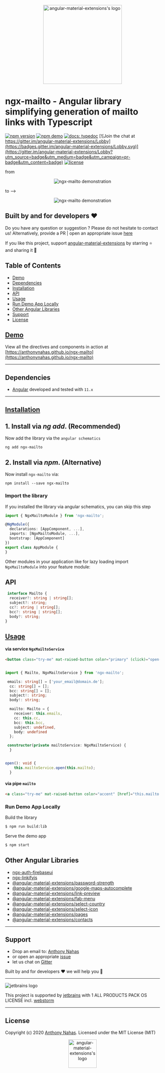 <p align="center">
  <img alt="angular-material-extensions's logo"
   height="256px" width="256px" style="text-align: center;" 
   src="https://cdn.jsdelivr.net/gh/angular-material-extensions/ngx-mailto@master/assets/angular-material-extensions-logo.svg">
</p>

# ngx-mailto - Angular library simplifying generation of mailto links with Typescript

[![npm version](https://badge.fury.io/js/%40angular-material-extensions%2Fngx-mailto.svg)](https://badge.fury.io/js/%40angular-material-extensions%2Fngx-mailto)
[![npm demo](https://img.shields.io/badge/demo-online-ed1c46.svg)](https://anthonynahas.github.io/ngx-mailto)
[![docs: typedoc](https://img.shields.io/badge/docs-typedoc-4D0080.svg)](https://anthonynahas.github.io/ngx-mailto/doc/index.html)
[![Join the chat at https://gitter.im/angular-material-extensions/Lobby](https://badges.gitter.im/angular-material-extensions/Lobby.svg)](https://gitter.im/angular-material-extensions/Lobby?utm_source=badge&utm_medium=badge&utm_campaign=pr-badge&utm_content=badge)
[![license](https://img.shields.io/github/license/angular-material-extensions/ngx-mailto.svg?style=flat-square)](https://github.com/angular-material-extensions/ngx-mailto/blob/master/LICENSE)

from 

<p align="center">
  <img alt="ngx-mailto demonstration" style="text-align: center;"
   src="https://raw.githubusercontent.com/anthonynahas/ngx-mailto/HEAD/assets/ex1.png">
</p>

to -->

<p align="center">
  <img alt="ngx-mailto demonstration" style="text-align: center;"
   src="https://raw.githubusercontent.com/anthonynahas/ngx-mailto/HEAD/assets/ex2.png">
</p>


## Built by and for developers :heart:
Do you have any question or suggestion ? Please do not hesitate to contact us!
Alternatively, provide a PR | open an appropriate issue [here](https://github.com/angular-material-extensions/ngx-mailto/issues)

If you like this project, support [angular-material-extensions](https://github.com/angular-material-extensions) 
by starring :star: and sharing it :loudspeaker:

## Table of Contents
- [Demo](#demo)
- [Dependencies](#dependencies)
- [Installation](#installation)
- [API](#api)
- [Usage](#usage)
- [Run Demo App Locally](#run-demo-app-locally)
- [Other Angular Libraries](#other-angular-libraries)
- [Support](#support)
- [License](#license)

<a name="demo"/>

## [Demo](https://anthonynahas.github.io/ngx-mailto)

View all the directives and components in action at [https://anthonynahas.github.io/ngx-mailto](https://anthonynahas.github.io/ngx-mailto)

---

<a name="dependencies"/>

## Dependencies
* [Angular](https://angular.io) developed and tested with `11.x`

---

<a name="installation"/>

##  [Installation](https://anthonynahas.github.io/ngx-mailto/getting-started)

## 1. Install via *ng add*. (Recommended)


Now add the library via the `angular schematics`
```shell
ng add ngx-mailto
```

## 2. Install via *npm*. (Alternative) 

Now install `ngx-mailto` via:
```shell
npm install --save ngx-mailto
```


### Import the library

If you installed the library via angular schematics, you can skip this step


```typescript
import { NgxMailtoModule } from 'ngx-mailto'; 

@NgModule({
  declarations: [AppComponent, ...],
  imports: [NgxMailtoModule, ...],  
  bootstrap: [AppComponent]
})
export class AppModule {
}
```

Other modules in your application like for lazy loading import ` NgxMailtoModule ` into your feature module:


<a name="api"/>

## API


```typescript
 interface Mailto {
  receiver?: string | string[];
  subject?: string;
  cc?: string | string[];
  bcc?: string | string[];
  body?: string;
}
```


<a name="usage"/>

## [Usage](https://anthonynahas.github.io/ngx-mailto)


#### via service `NgxMailtoService`


```html
<button class="try-me" mat-raised-button color="primary" (click)="open()">Try Me!</button>
```

```typescript

import { Mailto, NgxMailtoService } from 'ngx-mailto';

 emails: string[] = ['your_email@domain.de'];
  cc: string[] = [];
  bcc: string[] = [];
  subject!: string;
  body!: string;

  mailto: Mailto = {
    receiver: this.emails,
    cc: this.cc,
    bcc: this.bcc,
    subject: undefined,
    body: undefined
  };

 constructor(private mailtoService: NgxMailtoService) {
  }


open(): void {
    this.mailtoService.open(this.mailto);
  }

```


#### via pipe `mailto`

```html
<a class="try-me" mat-raised-button color="accent" [href]="this.mailto | mailto">Try me!</a>
```



<a name="run-demo-app-locally"/>

###  Run Demo App Locally

Build the library

```bash
$ npm run build:lib
```

Serve the demo app

```bash
$ npm start
```



## Other Angular Libraries
- [ngx-auth-firebaseui](https://github.com/AnthonyNahas/ngx-auth-firebaseui)
- [ngx-linkifyjs](https://github.com/AnthonyNahas/ngx-linkifyjs)
- [@angular-material-extensions/password-strength](https://github.com/angular-material-extensions/password-strength)
- [@angular-material-extensions/google-maps-autocomplete](https://github.com/angular-material-extensions/google-maps-autocomplete)
- [@angular-material-extensions/link-preview](https://github.com/angular-material-extensions/link-preview)
- [@angular-material-extensions/fab-menu](https://github.com/angular-material-extensions/fab-menu)
- [@angular-material-extensions/select-country](https://github.com/angular-material-extensions/select-country)
- [@angular-material-extensions/select-icon](https://github.com/angular-material-extensions/select-icon)
- [@angular-material-extensions/pages](https://github.com/angular-material-extensions/pages)
- [@angular-material-extensions/contacts](https://github.com/angular-material-extensions/contacts)
---

<a name="support"/>

## Support
+ Drop an email to: [Anthony Nahas](mailto:anthony.na@hotmail.de)
+ or open an appropriate [issue](https://github.com/angular-material-extensions/ngx-mailto/issues)
+ let us chat on [Gitter](https://gitter.im/angular-material-extensions/Lobby)
 
 Built by and for developers :heart: we will help you :punch:

---

![jetbrains logo](https://raw.githubusercontent.com/angular-material-extensions/ngx-mailto/HEAD/assets/jetbrains-variant-4_logos/jetbrains-variant-4.png)

This project is supported by [jetbrains](https://www.jetbrains.com/) with 1 ALL PRODUCTS PACK OS LICENSE incl. [webstorm](https://www.jetbrains.com/webstorm)

---

<a name="license"/>

## License

Copyright (c) 2020 [Anthony Nahas](https://github.com/AnthonyNahas). Licensed under the MIT License (MIT) <p align="center">
                                                                                                            <img alt="angular-material-extensions's logo"
                                                                                                             height="92px" width="92px" style="text-align: center;" 
                                                                                                             src="https://cdn.jsdelivr.net/gh/angular-material-extensions/ngx-mailto@master/assets/badge_made-in-germany.svg">
                                                                                                          </p>

